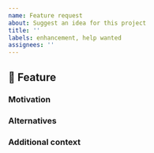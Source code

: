 ```yaml
---
name: Feature request
about: Suggest an idea for this project
title: ''
labels: enhancement, help wanted
assignees: ''
---
```


## 🚀 Feature

### Motivation

<!-- Please outline the motivation for the proposal. Is your feature request related to a problem? e.g., I'm always frustrated when [...]. If this is related to another GitHub issue, please link here too -->

### Alternatives

<!-- A clear and concise description of any alternative solutions or features you've considered, if any. -->

### Additional context

<!-- Add any other context or screenshots about the feature request here. -->
